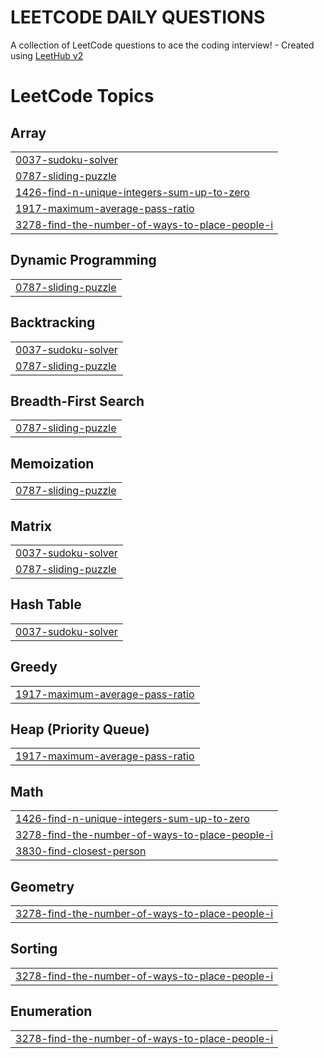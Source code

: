 # LEETCODE DAILY QUESTIONS
A collection of LeetCode questions to ace the coding interview! - Created using [LeetHub v2](https://github.com/arunbhardwaj/LeetHub-2.0)

<!---LeetCode Topics Start-->
# LeetCode Topics
## Array
|  |
| ------- |
| [0037-sudoku-solver](https://github.com/ritwik-1810/ritwikkibua/tree/master/0037-sudoku-solver) |
| [0787-sliding-puzzle](https://github.com/ritwik-1810/ritwikkibua/tree/master/0787-sliding-puzzle) |
| [1426-find-n-unique-integers-sum-up-to-zero](https://github.com/ritwik-1810/ritwikkibua/tree/master/1426-find-n-unique-integers-sum-up-to-zero) |
| [1917-maximum-average-pass-ratio](https://github.com/ritwik-1810/ritwikkibua/tree/master/1917-maximum-average-pass-ratio) |
| [3278-find-the-number-of-ways-to-place-people-i](https://github.com/ritwik-1810/ritwikkibua/tree/master/3278-find-the-number-of-ways-to-place-people-i) |
## Dynamic Programming
|  |
| ------- |
| [0787-sliding-puzzle](https://github.com/ritwik-1810/ritwikkibua/tree/master/0787-sliding-puzzle) |
## Backtracking
|  |
| ------- |
| [0037-sudoku-solver](https://github.com/ritwik-1810/ritwikkibua/tree/master/0037-sudoku-solver) |
| [0787-sliding-puzzle](https://github.com/ritwik-1810/ritwikkibua/tree/master/0787-sliding-puzzle) |
## Breadth-First Search
|  |
| ------- |
| [0787-sliding-puzzle](https://github.com/ritwik-1810/ritwikkibua/tree/master/0787-sliding-puzzle) |
## Memoization
|  |
| ------- |
| [0787-sliding-puzzle](https://github.com/ritwik-1810/ritwikkibua/tree/master/0787-sliding-puzzle) |
## Matrix
|  |
| ------- |
| [0037-sudoku-solver](https://github.com/ritwik-1810/ritwikkibua/tree/master/0037-sudoku-solver) |
| [0787-sliding-puzzle](https://github.com/ritwik-1810/ritwikkibua/tree/master/0787-sliding-puzzle) |
## Hash Table
|  |
| ------- |
| [0037-sudoku-solver](https://github.com/ritwik-1810/ritwikkibua/tree/master/0037-sudoku-solver) |
## Greedy
|  |
| ------- |
| [1917-maximum-average-pass-ratio](https://github.com/ritwik-1810/ritwikkibua/tree/master/1917-maximum-average-pass-ratio) |
## Heap (Priority Queue)
|  |
| ------- |
| [1917-maximum-average-pass-ratio](https://github.com/ritwik-1810/ritwikkibua/tree/master/1917-maximum-average-pass-ratio) |
## Math
|  |
| ------- |
| [1426-find-n-unique-integers-sum-up-to-zero](https://github.com/ritwik-1810/ritwikkibua/tree/master/1426-find-n-unique-integers-sum-up-to-zero) |
| [3278-find-the-number-of-ways-to-place-people-i](https://github.com/ritwik-1810/ritwikkibua/tree/master/3278-find-the-number-of-ways-to-place-people-i) |
| [3830-find-closest-person](https://github.com/ritwik-1810/ritwikkibua/tree/master/3830-find-closest-person) |
## Geometry
|  |
| ------- |
| [3278-find-the-number-of-ways-to-place-people-i](https://github.com/ritwik-1810/ritwikkibua/tree/master/3278-find-the-number-of-ways-to-place-people-i) |
## Sorting
|  |
| ------- |
| [3278-find-the-number-of-ways-to-place-people-i](https://github.com/ritwik-1810/ritwikkibua/tree/master/3278-find-the-number-of-ways-to-place-people-i) |
## Enumeration
|  |
| ------- |
| [3278-find-the-number-of-ways-to-place-people-i](https://github.com/ritwik-1810/ritwikkibua/tree/master/3278-find-the-number-of-ways-to-place-people-i) |
<!---LeetCode Topics End-->

